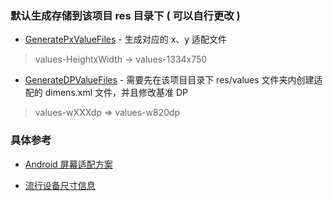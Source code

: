 ### 默认生成存储到该项目 res 目录下 ( 可以自行更改 )

- [GeneratePxValueFiles][GeneratePxValueFiles] - 生成对应的 x、y 适配文件

> values-HeightxWidth -> values-1334x750

- [GenerateDPValueFiles][GenerateDPValueFiles] - 需要先在该项目目录下 res/values 文件夹内创建适配的 dimens.xml 文件，并且修改基准 DP

> values-wXXXdp => values-w820dp

### 具体参考

- [Android 屏幕适配方案][Android 屏幕适配方案]
  
- [流行设备尺寸信息][流行设备尺寸信息]





[GeneratePxValueFiles]: https://github.com/afkT/DevUtils/blob/master/interesting/DevScreenMatch/src/main/java/dev/screen/px/GeneratePxValueFiles.java
[GenerateDPValueFiles]: https://github.com/afkT/DevUtils/blob/master/interesting/DevScreenMatch/src/main/java/dev/screen/dp/GenerateDPValueFiles.java
[流行设备尺寸信息]: https://screensiz.es/droid-razr
[Android 屏幕适配方案]: https://blog.csdn.net/lmj623565791/article/details/45460089